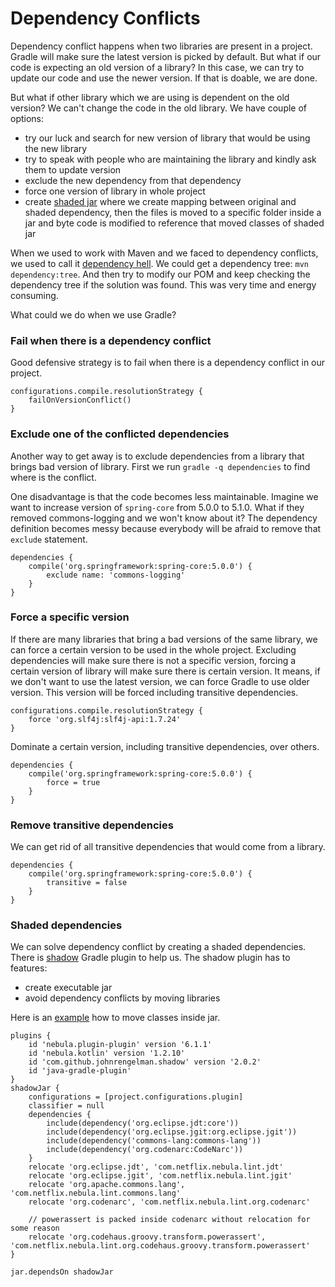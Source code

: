 # Dependency Conflicts

Dependency conflict happens when two libraries are present in a project. Gradle will make sure the latest version is picked by default. But what if our code is expecting an old version of a library? In this case, we can try to update our code and use the newer version. If that is doable, we are done.

But what if other library which we are using is dependent on the old version? We can't change the code in the old library. We have couple of options:

* try our luck and search for new version of library that would be using the new library 
* try to speak with people who are maintaining the library and kindly ask them to update version
* exclude the new dependency from that dependency
* force one version of library in whole project
* create [shaded jar](https://softwareengineering.stackexchange.com/questions/297276/what-is-a-shaded-java-dependency) where we create mapping between original and shaded dependency, then the files is moved to a specific folder inside a jar and byte code is modified to reference that moved classes of shaded jar

When we used to work with Maven and we faced to dependency conflicts, we used to call it [dependency hell](https://stackoverflow.com/questions/33907162/systematic-approach-with-maven-to-deal-with-dependency-hell). We could get a dependency tree: `mvn dependency:tree`. And then try to modify our POM and keep checking the dependency tree if the solution was found. This was very time and energy consuming.

What could we do when we use Gradle?

### Fail when there is a dependency conflict

Good defensive strategy is to fail when there is a dependency conflict in our project.

```
configurations.compile.resolutionStrategy {
    failOnVersionConflict()
}
```

### Exclude one of the conflicted dependencies

Another way to get away is to exclude dependencies from a library that brings bad version of library. First we run `gradle -q dependencies` to find where is the conflict.

One disadvantage is that the code becomes less maintainable. Imagine we want to increase version of `spring-core` from 5.0.0 to 5.1.0. What if they removed commons-logging and we won't know about it? The dependency definition becomes messy because everybody will be afraid to remove that `exclude` statement.

```
dependencies {
    compile('org.springframework:spring-core:5.0.0') {
        exclude name: 'commons-logging'
    }
}
```

### Force a specific version

If there are many libraries that bring a bad versions of the same library, we can force a certain version to be used in the whole project. Excluding dependencies will make sure there is not a specific version, forcing a certain version of library will make sure there is certain version. It means, if we don't want to use the latest version, we can force Gradle to use older version. This version will be forced including transitive dependencies.

```
configurations.compile.resolutionStrategy {
    force 'org.slf4j:slf4j-api:1.7.24'
}
```

Dominate a certain version, including transitive dependencies, over others.

```
dependencies {
    compile('org.springframework:spring-core:5.0.0') {
        force = true
    }
}
```

### Remove transitive dependencies

We can get rid of all transitive dependencies that would come from a library.

```
dependencies {
    compile('org.springframework:spring-core:5.0.0') {
        transitive = false
    }
}
```

### Shaded dependencies

We can solve dependency conflict by creating a shaded dependencies. There is [shadow](https://github.com/johnrengelman/shadow) Gradle plugin to help us. The shadow plugin has to features:

* create executable jar
* avoid dependency conflicts by moving libraries

Here is an [example](https://github.com/nebula-plugins/gradle-lint-plugin/blob/master/build.gradle) how to move classes inside jar. 

```
plugins {
    id 'nebula.plugin-plugin' version '6.1.1'
    id 'nebula.kotlin' version '1.2.10'
    id 'com.github.johnrengelman.shadow' version '2.0.2'
    id 'java-gradle-plugin'
}
shadowJar {
    configurations = [project.configurations.plugin]
    classifier = null
    dependencies {
        include(dependency('org.eclipse.jdt:core'))
        include(dependency('org.eclipse.jgit:org.eclipse.jgit'))
        include(dependency('commons-lang:commons-lang'))
        include(dependency('org.codenarc:CodeNarc'))
    }
    relocate 'org.eclipse.jdt', 'com.netflix.nebula.lint.jdt'
    relocate 'org.eclipse.jgit', 'com.netflix.nebula.lint.jgit'
    relocate 'org.apache.commons.lang', 'com.netflix.nebula.lint.commons.lang'
    relocate 'org.codenarc', 'com.netflix.nebula.lint.org.codenarc'

    // powerassert is packed inside codenarc without relocation for some reason
    relocate 'org.codehaus.groovy.transform.powerassert', 'com.netflix.nebula.lint.org.codehaus.groovy.transform.powerassert'
}

jar.dependsOn shadowJar
```



